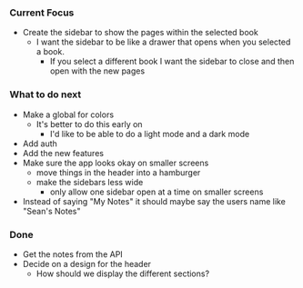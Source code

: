 ### Current Focus
* Create the sidebar to show the pages within the selected book
    * I want the sidebar to be like a drawer that opens when you selected a book.
        * If you select a different book I want the sidebar to close and then open with the new pages

### What to do next
* Make a global for colors
    * It's better to do this early on 
        * I'd like to be able to do a light mode and a dark mode
* Add auth
* Add the new features
* Make sure the app looks okay on smaller screens
    * move things in the header into a hamburger
    * make the sidebars less wide
        * only allow one sidebar open at a time on smaller screens
* Instead of saying "My Notes" it should maybe say the users name like "Sean's Notes"

### Done
* Get the notes from the API
* Decide on a design for the header
    * How should we display the different sections?